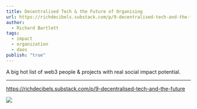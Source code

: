 ```yaml
---
title: Decentralised Tech & the Future of Organising
url: https://richdecibels.substack.com/p/9-decentralised-tech-and-the-future
author:
  - Richard Bartlett
tags:
  - impact
  - organization
  - daos
publish: "true"
---
```


A big hot list of web3 people & projects with real social impact potential.

---

https://richdecibels.substack.com/p/9-decentralised-tech-and-the-future

![](https://richdecibels.substack.com/p/9-decentralised-tech-and-the-future)
